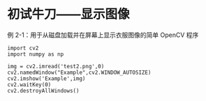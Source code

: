 # 初试牛刀——显示图像


例 2-1：用于从磁盘加载并在屏幕上显示衣服图像的简单 OpenCV 程序
```
import cv2
import numpy as np

img = cv2.imread('test2.png',0)
cv2.namedWindow("Example",cv2.WINDOW_AUTOSIZE)
cv2.imshow('Example',img)
cv2.waitKey(0)
cv2.destroyAllWindows()
```
